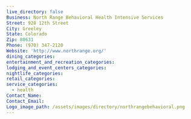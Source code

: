 ```yaml
---
live_directory: false
Business: North Range Behavioral Health Intensive Services
Street: 928 12th Street
City: Greeley
State: Colorado
Zip: 80631
Phone: (970) 347-2120
Website: 'http://www.northrange.org/'
dining_categories:
entertainment_and_recreation_categories:
lodging_and_event_centers_categories:
nightlife_categories:
retail_categories:
service_categories:
  - health
Contact_Name:
Contact_Email:
Logo_image_path: /assets/images/directory/northrangebehavioral.png
---
```



